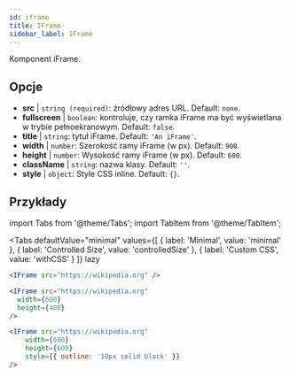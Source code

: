 ```yaml
---
id: iframe 
title: IFrame
sidebar_label: IFrame
---
```


Komponent iFrame.

## Opcje

* __src__ | `string (required)`: źródłowy adres URL. Default: `none`.
* __fullscreen__ | `boolean`: kontroluje, czy ramka iFrame ma być wyświetlana w trybie pełnoekranowym. Default: `false`.
* __title__ | `string`: tytuł iFrame. Default: `'An iFrame'`.
* __width__ | `number`: Szerokość ramy iFrame (w px). Default: `900`.
* __height__ | `number`: Wysokość ramy iFrame (w px). Default: `600`.
* __className__ | `string`: nazwa klasy. Default: `''`.
* __style__ | `object`: Style CSS inline. Default: `{}`.


## Przykłady

import Tabs from '@theme/Tabs';
import TabItem from '@theme/TabItem';

<Tabs
    defaultValue="minimal"
    values={[
        { label: 'Minimal', value: 'minimal' },
        { label: 'Controlled Size', value: 'controlledSize' },
        { label: 'Custom CSS', value: 'withCSS' }
    ]}
    lazy
>

<TabItem value="minimal" >

```jsx live
<IFrame src="https://wikipedia.org" />
```

</TabItem>

<TabItem value="controlledSize" >

```jsx live
<IFrame src="https://wikipedia.org" 
  width={600} 
  height={400} 
/>
```
</TabItem>

<TabItem value="withCSS" >

```jsx live
<IFrame src="https://wikipedia.org" 
    width={600} 
    height={600} 
    style={{ outline: '10px solid black' }}
/>
```
</TabItem>

</Tabs>


